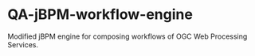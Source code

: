 # QA-jBPM-workflow-engine #

Modified jBPM engine for composing workflows of OGC Web Processing Services.